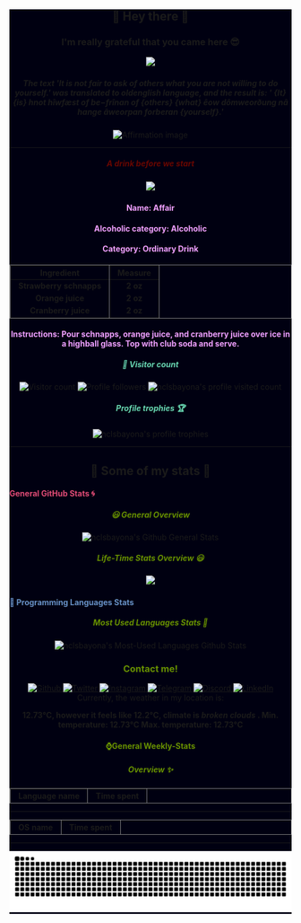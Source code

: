 <div id="full-page" style="background-color:#000011;" align="center">
    <div id="greetings" align="center">
        <h2>👋 Hey there 👋</h2> 
        <h3>I'm really grateful that you came here 😎</h3>
        <!--Old One><img src="https://socialify.git.ci/nclsbayona/nclsbayona/image?description=1&font=KoHo&pattern=Charlie%20Brown&theme=Dark"-->
        <img src="https://images-wixmp-ed30a86b8c4ca887773594c2.wixmp.com/f/7ce0e5f2-a9ae-4ea5-a5fa-714282618ed8/dej05ux-cc9a89a1-a6d1-44d2-a5e4-b64511d65cfe.png?token=eyJ0eXAiOiJKV1QiLCJhbGciOiJIUzI1NiJ9.eyJzdWIiOiJ1cm46YXBwOjdlMGQxODg5ODIyNjQzNzNhNWYwZDQxNWVhMGQyNmUwIiwiaXNzIjoidXJuOmFwcDo3ZTBkMTg4OTgyMjY0MzczYTVmMGQ0MTVlYTBkMjZlMCIsIm9iaiI6W1t7InBhdGgiOiJcL2ZcLzdjZTBlNWYyLWE5YWUtNGVhNS1hNWZhLTcxNDI4MjYxOGVkOFwvZGVqMDV1eC1jYzlhODlhMS1hNmQxLTQ0ZDItYTVlNC1iNjQ1MTFkNjVjZmUucG5nIn1dXSwiYXVkIjpbInVybjpzZXJ2aWNlOmZpbGUuZG93bmxvYWQiXX0.B5VWu7Rk4_gRrQIVsLAElC-IIJNxLZksubJAEu1ejL4">
        <h5>
            The text 'It is not fair to ask of others what you are not willing to do yourself.' was translated to oldenglish language, and the result is: ' {It} {is} hnot hîwfæst of be−frînan of {others} {what} êow dômweorðung nâ hange âweorpan forberan {yourself}.'
        </h5>
        <img src="https://i.etsystatic.com/21833494/r/il/7e76dd/2140080884/il_570xN.2140080884_ikw0.jpg" alt="Affirmation image">
    </div>
    <hr>
    <div id="drink">
        <h5>
            <font color="#670601">
                A drink before we start
            </font>
        </h5>
        <img src="https://www.thecocktaildb.com/images/media/drink/h5za6y1582477994.jpg">
        <h4>
            <font color="#F0A0FF">
                Name: Affair
            </font>
        </h4>
        <h4>
            <font color="#F0A0FF">
                Alcoholic category: Alcoholic
            </font>
        </h4>
        <h4>
            <font color="#F0A0FF">
                Category: Ordinary Drink
            </font>
        </h4>
        <h4>
            <table frame="box" rules="cols">
    <thead>
        <tr>
            <th style="padding-left: 1em; padding-right: 1em; text-align: center">Ingredient</th>
            <th style="padding-left: 1em; padding-right: 1em; text-align: center">Measure</th>
        </tr>
    </thead>
    <tbody>
        <tr>
            <td style="padding-left: 1em; padding-right: 1em; text-align: center; vertical-align: top">Strawberry schnapps</td>
            <td style="padding-left: 1em; padding-right: 1em; text-align: center; vertical-align: top">2 oz </td>
        </tr>
        <tr>
            <td style="padding-left: 1em; padding-right: 1em; text-align: center; vertical-align: top">Orange juice</td>
            <td style="padding-left: 1em; padding-right: 1em; text-align: center; vertical-align: top">2 oz </td>
        </tr>
        <tr>
            <td style="padding-left: 1em; padding-right: 1em; text-align: center; vertical-align: top">Cranberry juice</td>
            <td style="padding-left: 1em; padding-right: 1em; text-align: center; vertical-align: top">2 oz </td>
        </tr>
    </tbody>
</table>
        </h4>
        <h4>
            <font color="#F0A0FF">
                Instructions: Pour schnapps, orange juice, and cranberry juice over ice in a highball glass. Top with club soda and serve.
            </font>
        </h4>        
    </div>
    <div id="profile-info">
        <h5>
            <font color="#67d6b1">
                👀 Visitor count
            </font>
        </h5>
        <img src="https://visitor-badge-reloaded.herokuapp.com/badge?page_id=nclsbayona.visitor.badge.reloaded&color=003153&style=for-the-badge&logo=github" alt="Visitor count">
        <img src="https://img.shields.io/github/followers/nclsbayona?color=003153&logo=github&style=for-the-badge" alt="Profile followers">
        <img src="https://img.shields.io/github/last-commit/nclsbayona/nclsbayona?color=003153&logo=github&style=for-the-badge&label=Latest%20Profile%20Commit" alt="nclsbayona's profile visited count">
        <h5>
            <font color="#67d6b1">
                Profile trophies 🏆
            </font>
        </h5>
        <img src="https://github-profile-trophy.vercel.app/?username=nclsbayona&theme=dracula&no-frame=false&margin-w=5&margin-h=5&no-bg=true&column=4" alt="nclsbayona's profile trophies">
    </div>
    <hr>
    <h2> 🐣 Some of my stats 🐣 </h2>
    <div id="general">
        <h4 align="left">
            <font color="#df4b75">
                General GitHub Stats 🌀
            </font>
        </h4>
        <h5>
            <font color="#679000">
                😃 General Overview
            </font>
        </h5>
        <img src="https://github-readme-stats.vercel.app/api?username=nclsbayona&show_icons=true&count_private=true&include_all_commits=true&locale=en&theme=tokyonight" alt="nclsbayona's Github General Stats">
        <h5>
            <font color="#679000">
                Life-Time Stats Overview 😃
            </font>
        </h5>
        <img src="https://github-readme-streak-stats.herokuapp.com/?user=nclsbayona&theme=algolia">
    </div>
    <div id="languages">
        <h4 align="left">
            <font color="#6790c5">
                🤖 Programming Languages Stats
            </font>
        </h4>
        <p>
            <h5>
                <font color="#679000">
                    Most Used Languages Stats 💾
                </font>
            </h5>
            <img src="https://github-readme-stats.vercel.app/api/top-langs/?username=nclsbayona&show_icons=true&locale=en&langs_count=5&theme=tokyonight" alt="nclsbayona's Most-Used Languages Github Stats">
        </p>
    </div>
    <div id="contact">
        <h3>
            <font color="#679000">
                Contact me! 
            </font>
        </h3>
        <a href="https://github.com/nclsbayona" target="_blank">
            <img alt="Github" src="https://img.shields.io/badge/GitHub-%2312100E.svg?&style=for-the-badge&logo=Github&logoColor=white">
        </a>
        <a href="https://twitter.com/nclsbayona" target="_blank">
            <img alt="Twitter" src="https://img.shields.io/badge/twitter-%231DA1F2.svg?&style=for-the-badge&logo=twitter&logoColor=white">
        </a>
        <a href="https://instagram.com/nclsbayona" target="_blank">
            <img alt="Instagram" src="https://img.shields.io/badge/-INSTAGRAM-critical?&style=for-the-badge&logo=instagram&logoColor=white">
        </a>
        <a href="https://t.me/nclsbayona" target="_blank">
            <img alt="Telegram" src="https://img.shields.io/badge/-TELEGRAM-blue?&style=for-the-badge&logo=telegram&logoColor=white">
        </a>
        <a href="https://www.discord.com/channels/@nclsbayona#6681" target="_blank">
            <img alt="Discord" src="https://img.shields.io/badge/-DISCORD-darkblue?&style=for-the-badge&logo=discord&logoColor=white">
        </a>
        <a href="https://www.linkedin.com/in/nicolas-bayona-07547b214/" target="_blank">
            <img alt="LinkedIn" src="https://img.shields.io/badge/-Linkedin-silver?&style=for-the-badge&logo=linkedin&logoColor=black">
        </a>
    </div>
    <div id="weather-info">
        Currently, the weather in my location is: 
        <p>
            <b> 
                12.73°C, however it feels like 12.2°C, climate is
                <i>broken clouds</i>
            .
            Min. temperature: 12.73°C
            Max. temperature: 12.73°C
        </p>
    </div>
    <div id="wakatime">
        <p>
            <h4>
                <font color="#679000">
                    ⌚General Weekly-Stats 
                </font>
            </h4>
            <h5>
                <font color="#679000">
                    Overview ✨
                </font>
            </h5>
        </p>
        <div id="tables">
            <table frame="box" rules="cols">
    <thead>
        <tr>
            <th style="padding-left: 1em; padding-right: 1em; text-align: center">Language name</th>
            <th style="padding-left: 1em; padding-right: 1em; text-align: center">Time spent</th>
        </tr>
    </thead>
    <tbody>
    </tbody>
</table>
        <hr>
            <table frame="box" rules="cols">
    <thead>
        <tr>
            <th style="padding-left: 1em; padding-right: 1em; text-align: center">OS name</th>
            <th style="padding-left: 1em; padding-right: 1em; text-align: center">Time spent</th>
        </tr>
    </thead>
    <tbody>
    </tbody>
</table>
        <hr>
        </div>
        <img src="https://raw.githubusercontent.com/nclsbayona/Daily.dev-devcard-books/output/github-contribution-grid-snake-sissa.svg" />
    </div>
</div>
